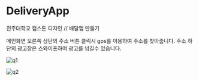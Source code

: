 # DeliveryApp
전주대학교 캡스톤 디자인 //  배달앱 만들기

메인화면
오른쪽 상단의 주소 버튼 클릭시 gps를 이용하여 주소를 찾아줍니다.
주소 하단의 광고창은 스와이프하여 광고를 넘길수 있습니다.

![q1](https://user-images.githubusercontent.com/72701876/112609921-77ed2680-8e5f-11eb-88f3-4496efaed1eb.PNG)

![q2](https://user-images.githubusercontent.com/72701876/112610259-d4e8dc80-8e5f-11eb-86a2-6158b62b35bf.PNG)

